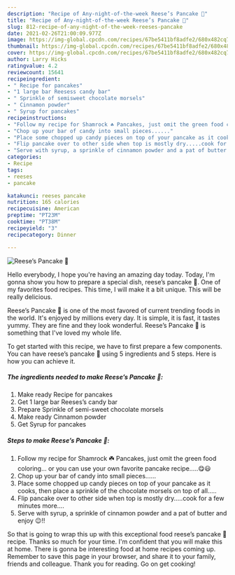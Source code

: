 ```yaml
---
description: "Recipe of Any-night-of-the-week Reese’s Pancake 🥞"
title: "Recipe of Any-night-of-the-week Reese’s Pancake 🥞"
slug: 812-recipe-of-any-night-of-the-week-reeses-pancake
date: 2021-02-26T21:00:09.977Z
image: https://img-global.cpcdn.com/recipes/67be5411bf8adfe2/680x482cq70/reeses-pancake-🥞-recipe-main-photo.jpg
thumbnail: https://img-global.cpcdn.com/recipes/67be5411bf8adfe2/680x482cq70/reeses-pancake-🥞-recipe-main-photo.jpg
cover: https://img-global.cpcdn.com/recipes/67be5411bf8adfe2/680x482cq70/reeses-pancake-🥞-recipe-main-photo.jpg
author: Larry Hicks
ratingvalue: 4.2
reviewcount: 15641
recipeingredient:
- " Recipe for pancakes"
- "1 large bar Reesess candy bar"
- " Sprinkle of semisweet chocolate morsels"
- " Cinnamon powder"
- " Syrup for pancakes"
recipeinstructions:
- "Follow my recipe for Shamrock ☘️ Pancakes, just omit the green food coloring... or you can use your own favorite pancake recipe.....😋😃"
- "Chop up your bar of candy into small pieces......"
- "Place some chopped up candy pieces on top of your pancake as it cooks, then place a sprinkle of the chocolate morsels on top of all....."
- "Flip pancake over to other side when top is mostly dry.....cook for a few minutes more...."
- "Serve with syrup, a sprinkle of cinnamon powder and a pat of butter and enjoy 😉!!"
categories:
- Recipe
tags:
- reeses
- pancake

katakunci: reeses pancake 
nutrition: 165 calories
recipecuisine: American
preptime: "PT23M"
cooktime: "PT38M"
recipeyield: "3"
recipecategory: Dinner

---
```



![Reese’s Pancake 🥞](https://img-global.cpcdn.com/recipes/67be5411bf8adfe2/680x482cq70/reeses-pancake-🥞-recipe-main-photo.jpg)

Hello everybody, I hope you're having an amazing day today. Today, I'm gonna show you how to prepare a special dish, reese’s pancake 🥞. One of my favorites food recipes. This time, I will make it a bit unique. This will be really delicious.

Reese’s Pancake 🥞 is one of the most favored of current trending foods in the world. It's enjoyed by millions every day. It is simple, it is fast, it tastes yummy. They are fine and they look wonderful. Reese’s Pancake 🥞 is something that I've loved my whole life.




To get started with this recipe, we have to first prepare a few components. You can have reese’s pancake 🥞 using 5 ingredients and 5 steps. Here is how you can achieve it.

<!--inarticleads1-->

##### The ingredients needed to make Reese’s Pancake 🥞:

1. Make ready  Recipe for pancakes
1. Get 1 large bar Reeses’s candy bar
1. Prepare  Sprinkle of semi-sweet chocolate morsels
1. Make ready  Cinnamon powder
1. Get  Syrup for pancakes




<!--inarticleads2-->

##### Steps to make Reese’s Pancake 🥞:

1. Follow my recipe for Shamrock ☘️ Pancakes, just omit the green food coloring... or you can use your own favorite pancake recipe.....😋😃
1. Chop up your bar of candy into small pieces......
1. Place some chopped up candy pieces on top of your pancake as it cooks, then place a sprinkle of the chocolate morsels on top of all.....
1. Flip pancake over to other side when top is mostly dry.....cook for a few minutes more....
1. Serve with syrup, a sprinkle of cinnamon powder and a pat of butter and enjoy 😉!!




So that is going to wrap this up with this exceptional food reese’s pancake 🥞 recipe. Thanks so much for your time. I'm confident that you will make this at home. There is gonna be interesting food at home recipes coming up. Remember to save this page in your browser, and share it to your family, friends and colleague. Thank you for reading. Go on get cooking!

